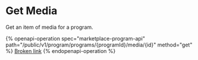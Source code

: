 # Get  Media

Get an item of media for a program.

{% openapi-operation spec="marketplace-program-api" path="/public/v1/program/programs/{programId}/media/{id}" method="get" %}
[Broken link](broken-reference)
{% endopenapi-operation %}

